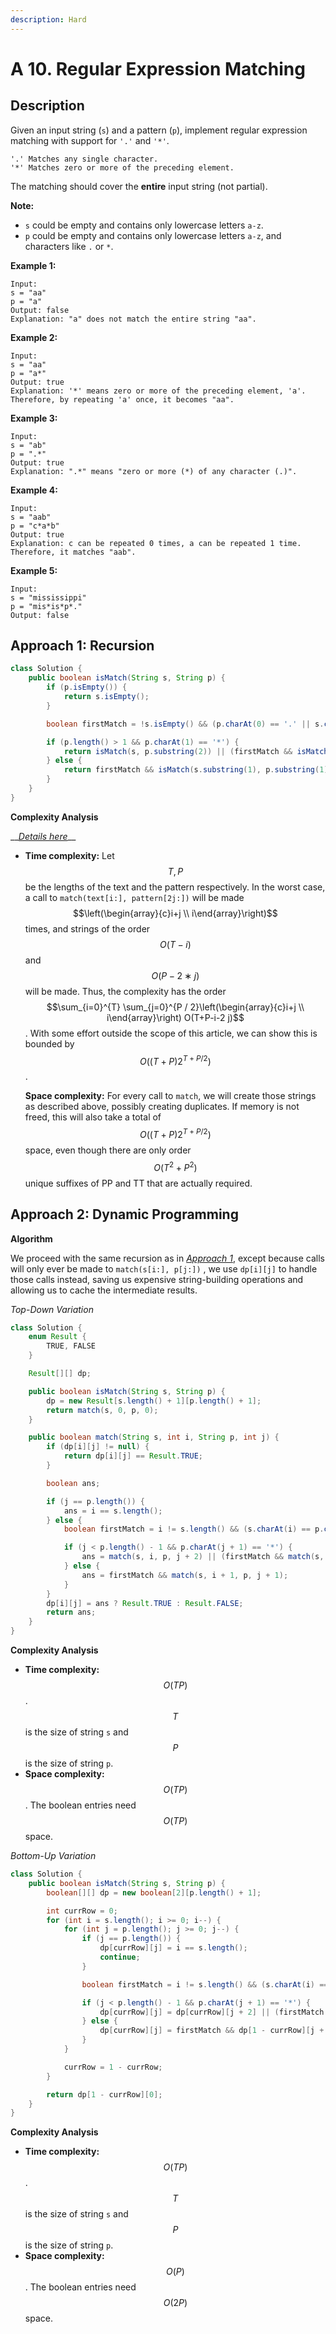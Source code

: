 ```yaml
---
description: Hard
---
```


# A 10. Regular Expression Matching

## Description

Given an input string \(`s`\) and a pattern \(`p`\), implement regular expression matching with support for `'.'` and `'*'`.

```text
'.' Matches any single character.
'*' Matches zero or more of the preceding element.
```

The matching should cover the **entire** input string \(not partial\).

**Note:**

* `s` could be empty and contains only lowercase letters `a-z`.
* `p` could be empty and contains only lowercase letters `a-z`, and characters like `.` or `*`.

**Example 1:**

```text
Input:
s = "aa"
p = "a"
Output: false
Explanation: "a" does not match the entire string "aa".
```

**Example 2:**

```text
Input:
s = "aa"
p = "a*"
Output: true
Explanation: '*' means zero or more of the preceding element, 'a'. Therefore, by repeating 'a' once, it becomes "aa".
```

**Example 3:**

```text
Input:
s = "ab"
p = ".*"
Output: true
Explanation: ".*" means "zero or more (*) of any character (.)".
```

**Example 4:**

```text
Input:
s = "aab"
p = "c*a*b"
Output: true
Explanation: c can be repeated 0 times, a can be repeated 1 time. Therefore, it matches "aab".
```

**Example 5:**

```text
Input:
s = "mississippi"
p = "mis*is*p*."
Output: false
```

## Approach 1: Recursion

```java
class Solution {
    public boolean isMatch(String s, String p) {
        if (p.isEmpty()) {
            return s.isEmpty();
        }

        boolean firstMatch = !s.isEmpty() && (p.charAt(0) == '.' || s.charAt(0) == p.charAt(0));

        if (p.length() > 1 && p.charAt(1) == '*') {
            return isMatch(s, p.substring(2)) || (firstMatch && isMatch(s.substring(1), p));
        } else {
            return firstMatch && isMatch(s.substring(1), p.substring(1));
        }
    }
}
```

**Complexity Analysis**

\_\_[_Details here_](+-10.-complexity-analysis.md)\_\_

* **Time complexity:** Let $$T, P$$ be the lengths of the text and the pattern respectively. In the worst case, a call to `match(text[i:], pattern[2j:])` will be made $$\left(\begin{array}{c}i+j \\ i\end{array}\right)$$ times, and strings of the order $$O(T−i)$$ and $$O(P−2∗j)$$will be made. Thus, the complexity has the order $$\sum_{i=0}^{T} \sum_{j=0}^{P / 2}\left(\begin{array}{c}i+j \\ i\end{array}\right) O(T+P-i-2 j)$$. With some effort outside the scope of this article, we can show this is bounded by $$O((T+P)2^{T+P/2})$$.

  **Space complexity:** For every call to `match`, we will create those strings as described above, possibly creating duplicates. If memory is not freed, this will also take a total of $$O((T+P)2^{T+P/2})$$space, even though there are only order $$O(T^2+P^2)$$ unique suffixes of PP and  TT that are actually required. 

## Approach 2: Dynamic Programming

**Algorithm**

We proceed with the same recursion as in [_Approach 1_](a-10.-regular-expression-matching.md#approach-1-recursion), except because calls will only ever be made to `match(s[i:], p[j:])` , we use `dp[i][j]` to handle those calls instead, saving us expensive string-building operations and allowing us to cache the intermediate results.

_Top-Down Variation_

```java
class Solution {
    enum Result {
        TRUE, FALSE
    }

    Result[][] dp;

    public boolean isMatch(String s, String p) {
        dp = new Result[s.length() + 1][p.length() + 1];
        return match(s, 0, p, 0);
    }

    public boolean match(String s, int i, String p, int j) {
        if (dp[i][j] != null) {
            return dp[i][j] == Result.TRUE;
        }

        boolean ans;

        if (j == p.length()) {
            ans = i == s.length();
        } else {
            boolean firstMatch = i != s.length() && (s.charAt(i) == p.charAt(j) || p.charAt(j) == '.');

            if (j < p.length() - 1 && p.charAt(j + 1) == '*') {
                ans = match(s, i, p, j + 2) || (firstMatch && match(s, i + 1, p, j));
            } else {
                ans = firstMatch && match(s, i + 1, p, j + 1);
            }
        }
        dp[i][j] = ans ? Result.TRUE : Result.FALSE;
        return ans;
    }
}
```

**Complexity Analysis**

* **Time complexity:** $$O(TP)$$. $$T$$is the size of string `s` and $$P$$ is the size of string `p`.
* **Space complexity:** $$O(TP)$$. The boolean entries need $$O(TP)$$ space.

_Bottom-Up Variation_

```java
class Solution {
    public boolean isMatch(String s, String p) {
        boolean[][] dp = new boolean[2][p.length() + 1];

        int currRow = 0;
        for (int i = s.length(); i >= 0; i--) {
            for (int j = p.length(); j >= 0; j--) {
                if (j == p.length()) {
                    dp[currRow][j] = i == s.length();
                    continue;
                }

                boolean firstMatch = i != s.length() && (s.charAt(i) == p.charAt(j) || p.charAt(j) == '.');

                if (j < p.length() - 1 && p.charAt(j + 1) == '*') {
                    dp[currRow][j] = dp[currRow][j + 2] || (firstMatch && dp[1 - currRow][j]);
                } else {
                    dp[currRow][j] = firstMatch && dp[1 - currRow][j + 1];
                }
            }

            currRow = 1 - currRow;
        }

        return dp[1 - currRow][0];
    }
}
```

**Complexity Analysis**

* **Time complexity:** $$O(TP)$$. $$T$$is the size of string `s` and $$P$$ is the size of string `p`.
* **Space complexity:** $$O(P)$$. The boolean entries need $$O(2P)$$ space.

